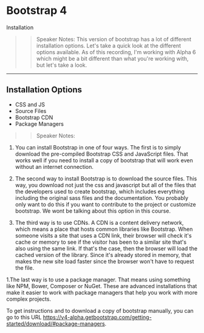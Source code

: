 <!-- .slide: data-state="title" -->
# Bootstrap 4
Installation

>> Speaker Notes:
This version of bootstrap has a lot of different installation options. Let's take a quick look at the different options available. As of this recording, I'm working with Alpha 6 which might be a bit different than what you're working with, but let's take a look.

---

## Installation Options

<ul>
	<li class="fragment">CSS and JS</li>
	<li class="fragment">Source Files</li>
	<li class="fragment">Bootstrap CDN</li>
	<li class="fragment">Package Managers</li>
</ul>

>> Speaker Notes:
1. You can install Bootstrap in one of four ways. The first is to simply download the pre-compiled Bootstrap CSS and JavaScript files. That works well if you need to install a copy of bootstrap that will work even without an internet connection.

3. The second way to install Bootstrap is to download the source files. This way, you download not just the css and javascript but all of the files that the developers used to create bootstrap, which includes everything including the original sass files and the documentation. You probably only want to do this if you want to contribute to the project or customize bootstrap. We wont be talking about this option in this course.

1. The third way is to use CDNs. A CDN is a content delivery network, which means a place that hosts common libraries like Bootstrap. When someone visits a site that uses  a CDN link, their browser will check it's cache or memory to see if the visitor has been to a similar site that's also using the same link. If that's the case, then the browser will load the cached version of the library. Since it's already stored in memory, that makes the new site load faster since the browser won't have to request the file.

1.The last way is to use a package manager. That means using something like NPM, Bower, Composer or NuGet. These are advanced installations that make it easier to work with package managers that help you work with more complex projects.

To get instructions and to download a copy of bootstrap manually, you can go to this URL https://v4-alpha.getbootstrap.com/getting-started/download/#package-managers.
